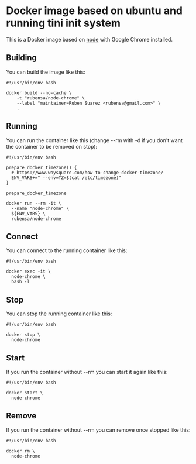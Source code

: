 # Docker image based on ubuntu and running tini init system

This is a Docker image based on [node](https://hub.docker.com/_/node/) with Google Chrome installed.

## Building

You can build the image like this:

```
#!/usr/bin/env bash

docker build --no-cache \
	-t "rubensa/node-chrome" \
	--label "maintainer=Ruben Suarez <rubensa@gmail.com>" \
	.
```

## Running

You can run the container like this (change --rm with -d if you don't want the container to be removed on stop):

```
#!/usr/bin/env bash

prepare_docker_timezone() {
  # https://www.waysquare.com/how-to-change-docker-timezone/
  ENV_VARS+=" --env=TZ=$(cat /etc/timezone)"
}

prepare_docker_timezone

docker run --rm -it \
  --name "node-chrome" \
  ${ENV_VARS} \
  rubensa/node-chrome
```

## Connect

You can connect to the running container like this:

```
#!/usr/bin/env bash

docker exec -it \
  node-chrome \
  bash -l
```

## Stop

You can stop the running container like this:

```
#!/usr/bin/env bash

docker stop \
  node-chrome
```

## Start

If you run the container without --rm you can start it again like this:

```
#!/usr/bin/env bash

docker start \
  node-chrome
```

## Remove

If you run the container without --rm you can remove once stopped like this:

```
#!/usr/bin/env bash

docker rm \
  node-chrome
```
